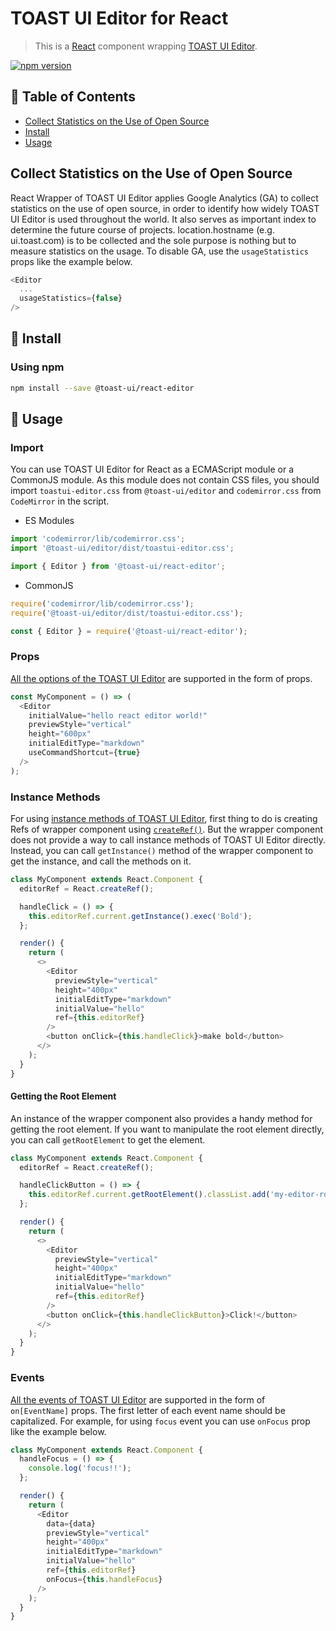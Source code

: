 # TOAST UI Editor for React

> This is a [React](https://reactjs.org/) component wrapping [TOAST UI Editor](https://github.com/nhn/tui.editor/apps/editor).

[![npm version](https://img.shields.io/npm/v/@toast-ui/react-editor.svg)](https://www.npmjs.com/package/@toast-ui/react-editor)

## 🚩 Table of Contents

- [Collect Statistics on the Use of Open Source](#collect-statistics-on-the-use-of-open-source)
- [Install](#-install)
- [Usage](#-usage)

## Collect Statistics on the Use of Open Source

React Wrapper of TOAST UI Editor applies Google Analytics (GA) to collect statistics on the use of open source, in order to identify how widely TOAST UI Editor is used throughout the world. It also serves as important index to determine the future course of projects. location.hostname (e.g. ui.toast.com) is to be collected and the sole purpose is nothing but to measure statistics on the usage. To disable GA, use the `usageStatistics` props like the example below.

```js
<Editor
  ...
  usageStatistics={false}
/>
```

## 💾 Install

### Using npm

```sh
npm install --save @toast-ui/react-editor
```

## 📝 Usage

### Import

You can use TOAST UI Editor for React as a ECMAScript module or a CommonJS module. As this module does not contain CSS files, you should import `toastui-editor.css` from `@toast-ui/editor` and `codemirror.css` from `CodeMirror` in the script.

- ES Modules

```js
import 'codemirror/lib/codemirror.css';
import '@toast-ui/editor/dist/toastui-editor.css';

import { Editor } from '@toast-ui/react-editor';
```

- CommonJS

```js
require('codemirror/lib/codemirror.css');
require('@toast-ui/editor/dist/toastui-editor.css');

const { Editor } = require('@toast-ui/react-editor');
```

### Props

[All the options of the TOAST UI Editor](https://nhn.github.io/tui.editor/latest/ToastUIEditor) are supported in the form of props.

```js
const MyComponent = () => (
  <Editor
    initialValue="hello react editor world!"
    previewStyle="vertical"
    height="600px"
    initialEditType="markdown"
    useCommandShortcut={true}
  />
);
```

### Instance Methods

For using [instance methods of TOAST UI Editor](https://nhn.github.io/tui.editor/latest/ToastUIEditor#addHook), first thing to do is creating Refs of wrapper component using [`createRef()`](https://reactjs.org/docs/refs-and-the-dom.html#creating-refs). But the wrapper component does not provide a way to call instance methods of TOAST UI Editor directly. Instead, you can call `getInstance()` method of the wrapper component to get the instance, and call the methods on it.

```js
class MyComponent extends React.Component {
  editorRef = React.createRef();

  handleClick = () => {
    this.editorRef.current.getInstance().exec('Bold');
  };

  render() {
    return (
      <>
        <Editor
          previewStyle="vertical"
          height="400px"
          initialEditType="markdown"
          initialValue="hello"
          ref={this.editorRef}
        />
        <button onClick={this.handleClick}>make bold</button>
      </>
    );
  }
}
```

#### Getting the Root Element

An instance of the wrapper component also provides a handy method for getting the root element. If you want to manipulate the root element directly, you can call `getRootElement` to get the element.

```js
class MyComponent extends React.Component {
  editorRef = React.createRef();

  handleClickButton = () => {
    this.editorRef.current.getRootElement().classList.add('my-editor-root');
  };

  render() {
    return (
      <>
        <Editor
          previewStyle="vertical"
          height="400px"
          initialEditType="markdown"
          initialValue="hello"
          ref={this.editorRef}
        />
        <button onClick={this.handleClickButton}>Click!</button>
      </>
    );
  }
}
```

### Events

[All the events of TOAST UI Editor](https://nhn.github.io/tui.editor/latest/ToastUIEditor#focus) are supported in the form of `on[EventName]` props. The first letter of each event name should be capitalized. For example, for using `focus` event you can use `onFocus` prop like the example below.

```js
class MyComponent extends React.Component {
  handleFocus = () => {
    console.log('focus!!');
  };

  render() {
    return (
      <Editor
        data={data}
        previewStyle="vertical"
        height="400px"
        initialEditType="markdown"
        initialValue="hello"
        ref={this.editorRef}
        onFocus={this.handleFocus}
      />
    );
  }
}
```

